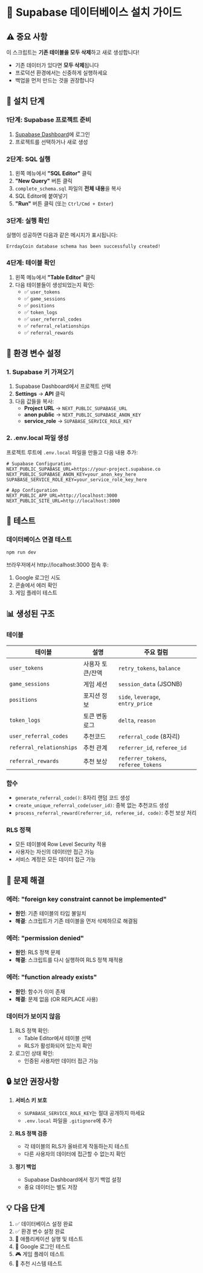 # 🚀 Supabase 데이터베이스 설치 가이드

## ⚠️ 중요 사항

이 스크립트는 **기존 테이블을 모두 삭제**하고 새로 생성합니다!
- 기존 데이터가 있다면 **모두 삭제**됩니다
- 프로덕션 환경에서는 신중하게 실행하세요
- 백업을 먼저 만드는 것을 권장합니다

## 📝 설치 단계

### 1단계: Supabase 프로젝트 준비
1. [Supabase Dashboard](https://supabase.com/dashboard)에 로그인
2. 프로젝트를 선택하거나 새로 생성

### 2단계: SQL 실행
1. 왼쪽 메뉴에서 **"SQL Editor"** 클릭
2. **"New Query"** 버튼 클릭
3. `complete_schema.sql` 파일의 **전체 내용**을 복사
4. SQL Editor에 붙여넣기
5. **"Run"** 버튼 클릭 (또는 `Ctrl/Cmd + Enter`)

### 3단계: 실행 확인
실행이 성공하면 다음과 같은 메시지가 표시됩니다:
```
ErrdayCoin database schema has been successfully created!
```

### 4단계: 테이블 확인
1. 왼쪽 메뉴에서 **"Table Editor"** 클릭
2. 다음 테이블들이 생성되었는지 확인:
   - ✅ `user_tokens`
   - ✅ `game_sessions`
   - ✅ `positions`
   - ✅ `token_logs`
   - ✅ `user_referral_codes`
   - ✅ `referral_relationships`
   - ✅ `referral_rewards`

## 🔑 환경 변수 설정

### 1. Supabase 키 가져오기
1. Supabase Dashboard에서 프로젝트 선택
2. **Settings** → **API** 클릭
3. 다음 값들을 복사:
   - **Project URL** → `NEXT_PUBLIC_SUPABASE_URL`
   - **anon public** → `NEXT_PUBLIC_SUPABASE_ANON_KEY`
   - **service_role** → `SUPABASE_SERVICE_ROLE_KEY`

### 2. .env.local 파일 생성
프로젝트 루트에 `.env.local` 파일을 만들고 다음 내용 추가:

```env
# Supabase Configuration
NEXT_PUBLIC_SUPABASE_URL=https://your-project.supabase.co
NEXT_PUBLIC_SUPABASE_ANON_KEY=your_anon_key_here
SUPABASE_SERVICE_ROLE_KEY=your_service_role_key_here

# App Configuration
NEXT_PUBLIC_APP_URL=http://localhost:3000
NEXT_PUBLIC_SITE_URL=http://localhost:3000
```

## 🧪 테스트

### 데이터베이스 연결 테스트
```bash
npm run dev
```

브라우저에서 http://localhost:3000 접속 후:
1. Google 로그인 시도
2. 콘솔에서 에러 확인
3. 게임 플레이 테스트

## 📊 생성된 구조

### 테이블
| 테이블 | 설명 | 주요 컬럼 |
|--------|------|----------|
| `user_tokens` | 사용자 토큰/잔액 | `retry_tokens`, `balance` |
| `game_sessions` | 게임 세션 | `session_data` (JSONB) |
| `positions` | 포지션 정보 | `side`, `leverage`, `entry_price` |
| `token_logs` | 토큰 변동 로그 | `delta`, `reason` |
| `user_referral_codes` | 추천코드 | `referral_code` (8자리) |
| `referral_relationships` | 추천 관계 | `referrer_id`, `referee_id` |
| `referral_rewards` | 추천 보상 | `referrer_tokens`, `referee_tokens` |

### 함수
- `generate_referral_code()`: 8자리 랜덤 코드 생성
- `create_unique_referral_code(user_id)`: 중복 없는 추천코드 생성
- `process_referral_reward(referrer_id, referee_id, code)`: 추천 보상 처리

### RLS 정책
- 모든 테이블에 Row Level Security 적용
- 사용자는 자신의 데이터만 접근 가능
- 서비스 계정은 모든 데이터 접근 가능

## 🐛 문제 해결

### 에러: "foreign key constraint cannot be implemented"
- **원인**: 기존 테이블의 타입 불일치
- **해결**: 스크립트가 기존 테이블을 먼저 삭제하므로 해결됨

### 에러: "permission denied"
- **원인**: RLS 정책 문제
- **해결**: 스크립트를 다시 실행하여 RLS 정책 재적용

### 에러: "function already exists"
- **원인**: 함수가 이미 존재
- **해결**: 문제 없음 (OR REPLACE 사용)

### 데이터가 보이지 않음
1. RLS 정책 확인:
   - Table Editor에서 테이블 선택
   - RLS가 활성화되어 있는지 확인
2. 로그인 상태 확인:
   - 인증된 사용자만 데이터 접근 가능

## 🔒 보안 권장사항

1. **서비스 키 보호**
   - `SUPABASE_SERVICE_ROLE_KEY`는 절대 공개하지 마세요
   - `.env.local` 파일을 `.gitignore`에 추가

2. **RLS 정책 검증**
   - 각 테이블의 RLS가 올바르게 작동하는지 테스트
   - 다른 사용자의 데이터에 접근할 수 없는지 확인

3. **정기 백업**
   - Supabase Dashboard에서 정기 백업 설정
   - 중요 데이터는 별도 저장

## 💡 다음 단계

1. ✅ 데이터베이스 설정 완료
2. ✅ 환경 변수 설정 완료
3. 🚀 애플리케이션 실행 및 테스트
4. 📱 Google 로그인 테스트
5. 🎮 게임 플레이 테스트
6. 🔗 추천 시스템 테스트
